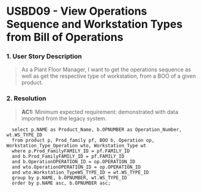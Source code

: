 # USBD09 -  View Operations Sequence and Workstation Types from Bill of Operations

### 1. User Story Description

> As a Plant Floor Manager, I want to get the operations sequence as
well as get the respective type of workstation, from a BOO of a given product.


### 2. Resolution
>**AC1:** Minimum expected requirement: demonstrated with data imported from the
   legacy system.

      select p.NAME as Product_Name, b.OPNUMBER as Operation_Number, wt.WS_TYPE_ID
      from product p, Prod_family pf, BOO b, Operation op, Workstation_Type_Operation wto, Workstation_Type wt
      where p.Prod_FamilyFAMILY_ID = pf.FAMILY_ID
      and b.Prod_FamilyFAMILY_ID = pf.FAMILY_ID
      and b.OperationOPERATION_ID = op.OPERATION_ID
      and wto.OperationOPERATION_ID = op.OPERATION_ID
      and wto.Workstation_TypeWS_TYPE_ID = wt.WS_TYPE_ID
      group by p.NAME, b.OPNUMBER, wt.WS_TYPE_ID
      order by p.NAME asc, b.OPNUMBER asc;



